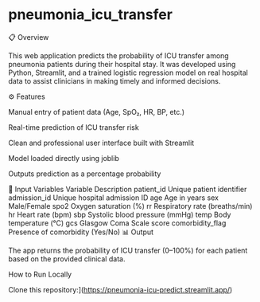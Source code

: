 # pneumonia_icu_transfer

📋 Overview

This web application predicts the probability of ICU transfer among pneumonia patients during their hospital stay.
It was developed using Python, Streamlit, and a trained logistic regression model on real hospital data to assist clinicians in making timely and informed decisions.

⚙️ Features

Manual entry of patient data (Age, SpO₂, HR, BP, etc.)

Real-time prediction of ICU transfer risk

Clean and professional user interface built with Streamlit

Model loaded directly using joblib

Outputs prediction as a percentage probability

🧾 Input Variables
Variable	Description
patient_id	Unique patient identifier
admission_id	Unique hospital admission ID
age	Age in years
sex	Male/Female
spo2	Oxygen saturation (%)
rr	Respiratory rate (breaths/min)
hr	Heart rate (bpm)
sbp	Systolic blood pressure (mmHg)
temp	Body temperature (°C)
gcs	Glasgow Coma Scale score
comorbidity_flag	Presence of comorbidity (Yes/No)
📊 Output

The app returns the probability of ICU transfer (0–100%) for each patient based on the provided clinical data.

How to Run Locally

Clone this repository:](https://pneumonia-icu-predict.streamlit.app/)
